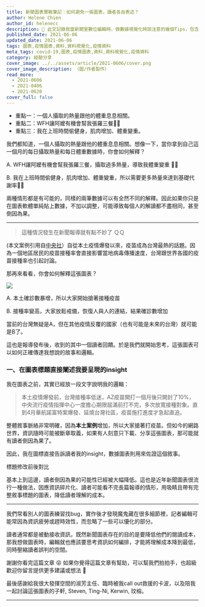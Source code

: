 ```yaml
---
title: 新聞圖表實戰筆記：如何避免一張圖表，讀者各自表述？
author: Helene Chien
author_id: helenecc
description: 📌 此文記錄我當新聞室數位編輯時，做數據視覺化時該注意的幾個Tips，包含如何同時降低讀者的理解成本，以及誤讀的空間（製圖工具：Flourish）
published_date: 2021-06-06
updated_date: 2021-06-06
tags: 圖表,疫情圖表,資料,資料視覺化,疫情資料
meta_tags: covid-19,圖表,疫情圖表,資料,資料視覺化,疫情資料
category: 經驗分享
cover_image: ../../assets/article/2021-0606/cover.png
cover_image_description: （圖/作者製作）
read_more: 
  - 2021-0606
  - 2021-0406
  - 2021-0620
cover_full: false
---
```


<script>
  import Img from '$lib/article/Img.svelte'
  import LittleGreyBox from '$lib/article/LittleGreyBox.svelte'
  import TableOfContents from '$lib/article/TableOfContents.svelte'
</script>


<TableOfContents>

- 重點一：一個人攝取的熱量跟他的體重息息相關。
- 重點二：WFH讓阿嬤有機會幫我張羅三餐👵🏻
- 重點三：我在上班時間偷健身，肌肉增加、體重變重。

</TableOfContents>

我們都知道，一個人攝取的熱量跟他的體重息息相關。想像一下，當你拿到自己這一個月的每日攝取熱量和每日體重數據時，你會如何解釋？

A. WFH讓阿嬤有機會幫我張羅三餐，攝取過多熱量，導致我體重變重 👵🏻

B. 我在上班時間偷健身，肌肉增加、體重變重，所以需要更多熱量來達到基礎代謝率💪🏻

兩種情形都是有可能的，同樣的兩筆數據可以有全然不同的解釋。因此如果你只是在圖表軟體單純貼上數據，不加以調整，可能導致每個人的解讀都不盡相同，甚至倒因為果。

---

> 這種情況發生在新聞報導就有點不妙了 ＱＱ

(本文案例引用自[中央社](https://www.cna.com.tw/project/20210524-covid-19-vaccine/)）自從本土疫情爆發以來，疫苗成為台灣最熱的話題。因為一個地區居民的疫苗接種率會直接影響當地病毒傳播速度，台灣跟世界各國的疫苗接種率也引起討論。

那再來看看，你會如何解釋這張圖表？

<Img type="base-text" src="../../assets/article/2021-0606/2.png">

A. 本土確診數暴增，所以大家開始搶著接種疫苗

B. 接種率變高，大家放鬆戒備，恢復人與人的連結，結果確診數增加

</Img>

當前的台灣無疑是A，但在其他疫情反覆的國家（也有可能是未來的台灣）就可能是B了。

這也是報導發布後，收到的其中一個讀者回饋。於是我們就開始思考，這張圖表可以如何正確傳達我想說的故事和邏輯。

### 一、在圖表標題直接闡述我要呈現的insight

我在圖表之前，其實已經放一段文字說明我的邏輯：

> 本土疫情爆發前，台灣接種率低迷，AZ疫苗開打一個月後只開封了10%，中央流行疫情指揮中心一度擔心期限屆滿前打不完，多次放寬接種對象。直到4月華航諾富特案爆發、延燒台灣社區，疫苗施打進度才急起直追。

整體敘事脈絡非常明確，因為**本土案例**增加，所以大家搶著打疫苗。但如今的網路世界，資訊隨時可能被斷章取義，如果有人刻意只下載、分享這張圖表，那可能就有讀者倒因為果了。

因此，我在圖標直接告訴讀者我的insight，數據圖表則用來佐證這個敘事。

<Img type="side-by-side" srcLeft="../../assets/article/2021-0606/3-left.png" srcRight="../../assets/article/2021-0606/3-right.png">標題修改前後對比</Img>

基本上到這邊，讀者倒因為果的可能性已經被大幅降低。這也是近年新聞圖表很流行一種做法，因應資訊碎片化、讀者可能看不完長篇報導的情形，用吸睛且帶有完整敘事標題的圖表，降低讀者理解的成本。

---

我們常看別人的圖表練習找bug，實作後才發現魔鬼藏在很多細節裡，記者編輯可能常因為資訊疲勞或趕時效性，而忽略了一些可以優化的部分。

讀者通常都是被動接收資訊，既然新聞圖表存在的目的是要降低他們的閱讀成本，那我想做圖表時，編輯就也應該要思考資訊如何編排，才能將理解成本降到最低，同時壓縮讀者誤判的空間。

<LittleGreyBox>

謝謝你看完這篇文章 😝 如果你覺得這篇文章有幫助，可以幫我們拍拍手，也超級歡迎你留言提供更多建議或想法 🙌

最後感謝給我很大發揮空間的淑芳主任、臨時被我call out救援的卡波，以及陪我一起討論這張圖表的子軒, Steven, Ting-Ni, Kerwin, 玟榕。

</LittleGreyBox>

<Bookmark url="https://www.thenewslens.com" />

<Bookmark url="https://www.nytimes.com" />

---

<Bookmark url="https://www.thenewslens.com" />

<Bookmark url="https://www.nytimes.com" />